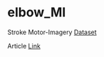 # elbow_MI

Stroke Motor-Imagery [Dataset](https://figshare.com/articles/dataset/EEG_datasets_of_stroke_patients/21679035/5)

Article [Link](https://www.nature.com/articles/s41597-023-02787-8)

